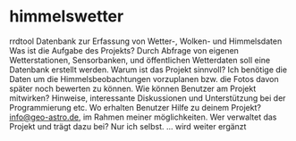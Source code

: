 # himmelswetter
rrdtool Datenbank zur Erfassung von Wetter-, Wolken- und Himmelsdaten
Was ist die Aufgabe des Projekts?
  Durch Abfrage von eigenen Wetterstationen, Sensorbanken, und öffentlichen Wetterdaten soll eine Datenbank erstellt werden. 
Warum ist das Projekt sinnvoll?
  Ich benötige die Daten um die Himmelsbeobachtungen vorzuplanen bzw. die Fotos davon später noch bewerten zu können.
Wie können Benutzer am Projekt mitwirken?
  Hinweise, interessante Diskussionen und Unterstützung bei der Programmierung etc.
Wo erhalten Benutzer Hilfe zu deinem Projekt?
  info@geo-astro.de, im Rahmen meiner möglichkeiten.
Wer verwaltet das Projekt und trägt dazu bei?
  Nur ich selbst.
  ... wird weiter ergänzt
